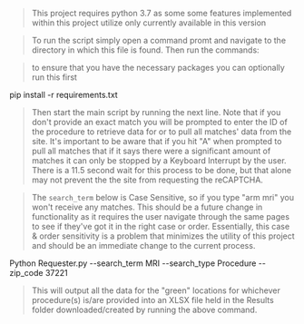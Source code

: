 > This project requires python 3.7 as some some features implemented within this project 
> utilize only currently available in this version

> To run the script simply open a command promt and navigate to the directory
> in which this file is found. Then run the commands:

> to ensure that you have the necessary packages you can optionally run this first

pip install -r requirements.txt

> Then start the main script by running the next line. Note that if you don't
> provide an exact match you will be prompted to enter the ID of the procedure
> to retrieve data for or to pull all matches' data from the site. It's important 
> to be aware that if you hit "A" when prompted to pull all matches that if it says
> there were a significant amount of matches it can only be stopped by a Keyboard
> Interrupt by the user. There is a 11.5 second wait for this process to be done, but
> that alone may not prevent the the site from requesting the reCAPTCHA.

> The `search_term` below is Case Sensitive, so if you type "arm mri" you won't receive
> any matches. This should be a future change in functionality as it requires the user 
> navigate through the same pages to see if they've got it in the right case or order.
> Essentially, this case & order sensitivity is a problem that minimizes the utility
> of this project and should be an immediate change to the current process.

Python Requester.py --search_term MRI --search_type Procedure --zip_code 37221

> This will output all the data for the "green" locations for whichever procedure(s)
> is/are provided into an XLSX file held in the Results folder downloaded/created by 
> running the above command.
